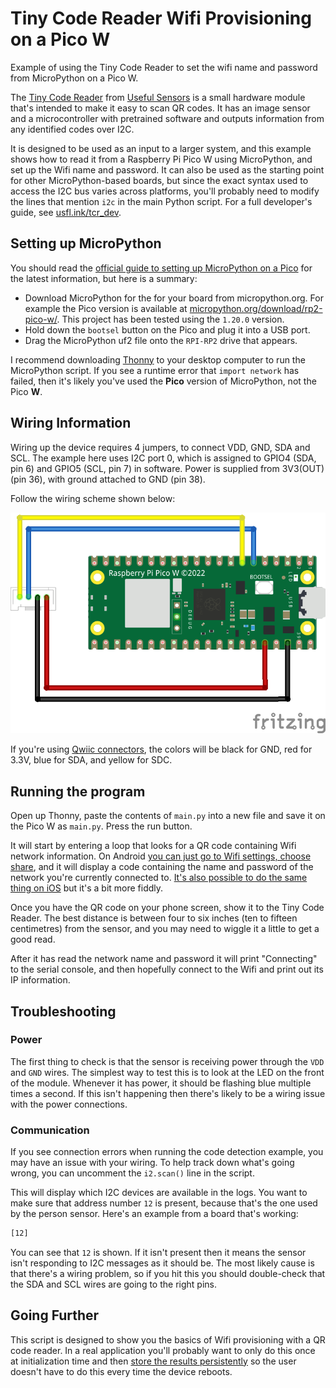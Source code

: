 # Tiny Code Reader Wifi Provisioning on a Pico W
Example of using the Tiny Code Reader to set the wifi name and password from MicroPython on a Pico W.

The [Tiny Code Reader](https://usfl.ink/tcr) from [Useful Sensors](https://usefulsensors.com)
is a small hardware module that's intended to make it easy
to scan QR codes. It has an image sensor and a microcontroller with pretrained
software and outputs information from any identified codes over I2C.

It is designed to be used as an input to a larger system, and this example
shows how to read it from a Raspberry Pi Pico W using MicroPython, and set up
the Wifi name and password. It can also be used as the starting point for other
MicroPython-based boards, but since the exact syntax used to access the I2C bus
varies across platforms, you'll probably need to modify the lines that mention
`i2c` in the main Python script. For a full developer's guide, see [usfl.ink/tcr_dev](https://usfl.ink/tcr_dev).

## Setting up MicroPython

You should read the [official guide to setting up MicroPython on a Pico](https://www.raspberrypi.com/documentation/microcontrollers/micropython.html)
for the latest information, but here is a summary:

 - Download MicroPython for the for your board from micropython.org. For
 example the Pico version is available at [micropython.org/download/rp2-pico-w/](https://micropython.org/download/rp2-pico-w/).
 This project has been tested using the `1.20.0` version.
 - Hold down the `bootsel` button on the Pico and plug it into a USB port.
 - Drag the MicroPython uf2 file onto the `RPI-RP2` drive that appears.

I recommend downloading [Thonny](https://thonny.org/) to your desktop computer
to run the MicroPython script. If you see a runtime error that `import network`
has failed, then it's likely you've used the **Pico** version of MicroPython, 
not the Pico **W**.

## Wiring Information

Wiring up the device requires 4 jumpers, to connect VDD, GND, SDA and SCL. The 
example here uses I2C port 0, which is assigned to GPIO4 (SDA, pin 6) and GPIO5
(SCL, pin 7) in software. Power is supplied from 3V3(OUT) (pin 36), with ground
attached to GND (pin 38).

Follow the wiring scheme shown below:

![Wiring diagram for Person Sensor/Pico](pico_person_sensor_bb.png)

If you're using [Qwiic connectors](https://www.sparkfun.com/qwiic), the colors 
will be black for GND, red for 3.3V, blue for SDA, and yellow for SDC.

## Running the program

Open up Thonny, paste the contents of `main.py` into a new file and save it
on the Pico W as `main.py`. Press the run button.

It will start by entering a loop that looks for a QR code containing Wifi 
network information. On Android [you can just go to Wifi settings, choose share](https://www.theverge.com/23561652/android-ios-wifi-password-share-how-to),
and it will display a code containing the name and password of the network
you're currently connected to. [It's also possible to do the same thing on iOS](https://osxdaily.com/2021/07/08/how-share-wi-fi-password-qr-code-shortcuts/)
but it's a bit more fiddly.

Once you have the QR code on your phone screen, show it to the Tiny Code Reader.
The best distance is between four to six inches (ten to fifteen centimetres)
from the sensor, and you may need to wiggle it a little to get a good read.

After it has read the network name and password it will print "Connecting" to
the serial console, and then hopefully connect to the Wifi and print out its
IP information.

## Troubleshooting

### Power

The first thing to check is that the sensor is receiving power through the
`VDD` and `GND` wires. The simplest way to test this is to look at the LED on
the front of the module. Whenever it has power, it should be flashing blue
multiple times a second. If this isn't happening then there's likely to be a
wiring issue with the power connections.

### Communication

If you see connection errors when running the code detection example, you may
have an issue with your wiring. To help track down what's going wrong, you can
uncomment the `i2.scan()` line in the script.

This will display which I2C devices are available in the logs. You want to make
sure that address number `12` is present, because that's the one used by the
person sensor. Here's an example from a board that's working:

```bash
[12]  
```

You can see that `12` is shown. If it isn't present then it means the sensor
isn't responding to I2C messages as it should be. The most likely cause is that 
there's a wiring problem, so if you hit this you should double-check that the 
SDA and SCL wires are going to the right pins.

## Going Further

This script is designed to show you the basics of Wifi provisioning with a QR
code reader. In a real application you'll probably want to only do this once
at initialization time and then [store the results persistently](https://electrocredible.com/rpi-pico-save-data-permanently-flash-micropython/)
so the user doesn't have to do this every time the device reboots.